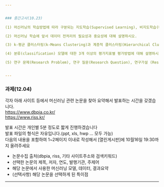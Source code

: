 ```yaml
---


### 중간고사(10.23)
 
(1) 머신러닝의 학습방법에 따라 구분되는 지도학습(Supervised Learning), 비지도학습(Unsupervised Learning) 및 강화학습 (Reinforcement Learning)의 차이에 대해 설명하시오.

(2) 머신러닝 학습에 앞서 데이터 전처리의 필요성과 중요성에 대해 설명하시오.

(3) k-평균 클러스터링(k-Means Clustering)과 계층적 클러스터링(Hierarchical Clustering)의 차이점을 설명하시오.

(4) 분류(classification) 모델에 대한 3개 이상의 평가지표별 평가방법에 대해 설명하시오.

(5) 연구 문제(Research Problem), 연구 질문(Research Question), 연구가설 (Research Hypothesis)의 차이점에 대해 설명하시오.


---
```



### 과제(12.04)

각자 아래 사이트 등에서 머신러닝 관련 논문을 찾아 요약해서 발표하는 시간을 갖겠습니다.<br>
https://www.dbpia.co.kr/<br>
https://www.riss.kr/<br>

발표 시간은 개인별 5분 정도로 짧게 진행하겠습니다<br>
발표 파일의 형식은 자유입니다.(ppt, xls, hwp ... 모두 가능)<br>
다음의 내용을 포함하여 1~2페이지 이내로 작성해서 [열린게시판]에 10월16일 19:30까지 올려주세요<br>
 - 논문수집 출처(dbpia, riss, 기타 사이트주소와 검색키워드)<br>
 - 선택한 논문의 제목, 저자, 연도, 발행기관, 주제어<br>
 - 해당 논문에서 사용한 머신러닝 모델, 데이터, 결과요약<br>
 - (선택사항) 해당 논문을 선택하게 된 특이점<br>


--- 

